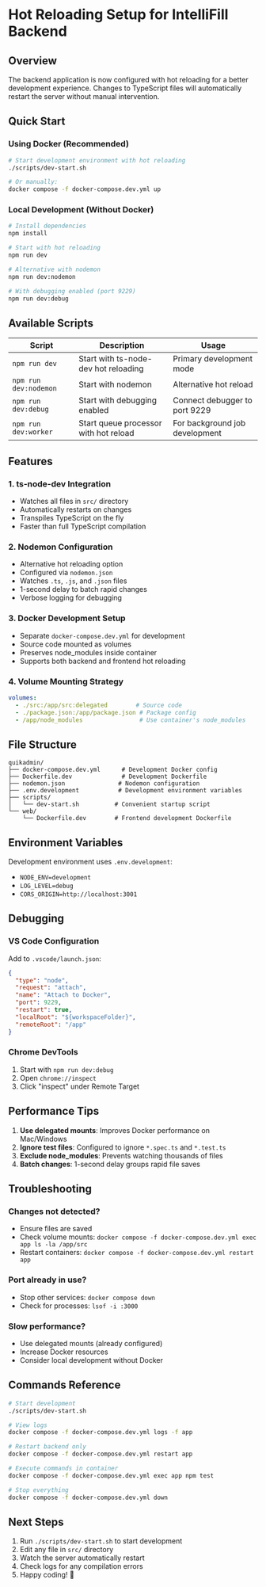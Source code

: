 # Hot Reloading Setup for IntelliFill Backend

## Overview
The backend application is now configured with hot reloading for a better development experience. Changes to TypeScript files will automatically restart the server without manual intervention.

## Quick Start

### Using Docker (Recommended)
```bash
# Start development environment with hot reloading
./scripts/dev-start.sh

# Or manually:
docker compose -f docker-compose.dev.yml up
```

### Local Development (Without Docker)
```bash
# Install dependencies
npm install

# Start with hot reloading
npm run dev

# Alternative with nodemon
npm run dev:nodemon

# With debugging enabled (port 9229)
npm run dev:debug
```

## Available Scripts

| Script | Description | Usage |
|--------|-------------|-------|
| `npm run dev` | Start with ts-node-dev hot reloading | Primary development mode |
| `npm run dev:nodemon` | Start with nodemon | Alternative hot reload |
| `npm run dev:debug` | Start with debugging enabled | Connect debugger to port 9229 |
| `npm run dev:worker` | Start queue processor with hot reload | For background job development |

## Features

### 1. **ts-node-dev Integration**
- Watches all files in `src/` directory
- Automatically restarts on changes
- Transpiles TypeScript on the fly
- Faster than full TypeScript compilation

### 2. **Nodemon Configuration**
- Alternative hot reloading option
- Configured via `nodemon.json`
- Watches `.ts`, `.js`, and `.json` files
- 1-second delay to batch rapid changes
- Verbose logging for debugging

### 3. **Docker Development Setup**
- Separate `docker-compose.dev.yml` for development
- Source code mounted as volumes
- Preserves node_modules inside container
- Supports both backend and frontend hot reloading

### 4. **Volume Mounting Strategy**
```yaml
volumes:
  - ./src:/app/src:delegated        # Source code
  - ./package.json:/app/package.json # Package config
  - /app/node_modules                # Use container's node_modules
```

## File Structure
```
quikadmin/
├── docker-compose.dev.yml      # Development Docker config
├── Dockerfile.dev              # Development Dockerfile
├── nodemon.json               # Nodemon configuration
├── .env.development           # Development environment variables
├── scripts/
│   └── dev-start.sh          # Convenient startup script
└── web/
    └── Dockerfile.dev        # Frontend development Dockerfile
```

## Environment Variables

Development environment uses `.env.development`:
- `NODE_ENV=development`
- `LOG_LEVEL=debug`
- `CORS_ORIGIN=http://localhost:3001`

## Debugging

### VS Code Configuration
Add to `.vscode/launch.json`:
```json
{
  "type": "node",
  "request": "attach",
  "name": "Attach to Docker",
  "port": 9229,
  "restart": true,
  "localRoot": "${workspaceFolder}",
  "remoteRoot": "/app"
}
```

### Chrome DevTools
1. Start with `npm run dev:debug`
2. Open `chrome://inspect`
3. Click "inspect" under Remote Target

## Performance Tips

1. **Use delegated mounts**: Improves Docker performance on Mac/Windows
2. **Ignore test files**: Configured to ignore `*.spec.ts` and `*.test.ts`
3. **Exclude node_modules**: Prevents watching thousands of files
4. **Batch changes**: 1-second delay groups rapid file saves

## Troubleshooting

### Changes not detected?
- Ensure files are saved
- Check volume mounts: `docker compose -f docker-compose.dev.yml exec app ls -la /app/src`
- Restart containers: `docker compose -f docker-compose.dev.yml restart app`

### Port already in use?
- Stop other services: `docker compose down`
- Check for processes: `lsof -i :3000`

### Slow performance?
- Use delegated mounts (already configured)
- Increase Docker resources
- Consider local development without Docker

## Commands Reference

```bash
# Start development
./scripts/dev-start.sh

# View logs
docker compose -f docker-compose.dev.yml logs -f app

# Restart backend only
docker compose -f docker-compose.dev.yml restart app

# Execute commands in container
docker compose -f docker-compose.dev.yml exec app npm test

# Stop everything
docker compose -f docker-compose.dev.yml down
```

## Next Steps

1. Run `./scripts/dev-start.sh` to start development
2. Edit any file in `src/` directory
3. Watch the server automatically restart
4. Check logs for any compilation errors
5. Happy coding! 🚀